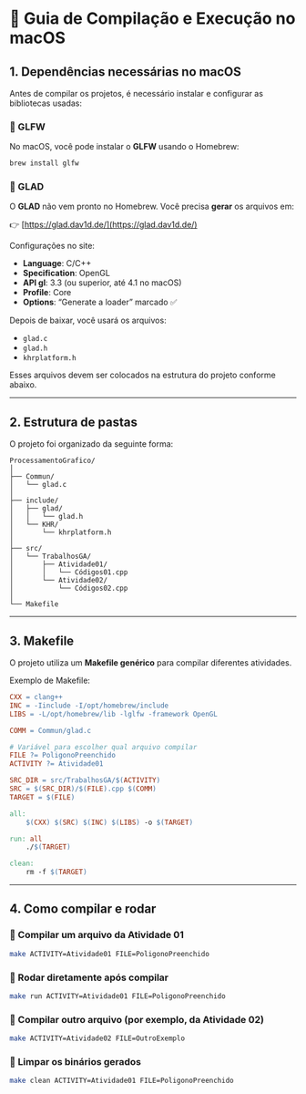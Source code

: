 # 📘 Guia de Compilação e Execução no macOS

## 1. Dependências necessárias no macOS

Antes de compilar os projetos, é necessário instalar e configurar as bibliotecas usadas:

### 🔹 GLFW

No macOS, você pode instalar o **GLFW** usando o Homebrew:

```sh
brew install glfw
```

### 🔹 GLAD

O **GLAD** não vem pronto no Homebrew. Você precisa **gerar** os arquivos em:

👉 [https://glad.dav1d.de/](https://glad.dav1d.de/)

Configurações no site:

* **Language**: C/C++
* **Specification**: OpenGL
* **API gl**: 3.3 (ou superior, até 4.1 no macOS)
* **Profile**: Core
* **Options**: “Generate a loader” marcado ✅

Depois de baixar, você usará os arquivos:

* `glad.c`
* `glad.h`
* `khrplatform.h`

Esses arquivos devem ser colocados na estrutura do projeto conforme abaixo.

---

## 2. Estrutura de pastas

O projeto foi organizado da seguinte forma:

```
ProcessamentoGrafico/
│
├── Commun/
│   └── glad.c
│
├── include/
│   ├── glad/
│   │   └── glad.h
│   └── KHR/
│       └── khrplatform.h
│
├── src/
│   └── TrabalhosGA/
│       ├── Atividade01/
│       │   └── Códigos01.cpp
│       └── Atividade02/
│           └── Códigos02.cpp
│
└── Makefile
```

---

## 3. Makefile

O projeto utiliza um **Makefile genérico** para compilar diferentes atividades.

Exemplo de Makefile:

```makefile
CXX = clang++
INC = -Iinclude -I/opt/homebrew/include
LIBS = -L/opt/homebrew/lib -lglfw -framework OpenGL

COMM = Commun/glad.c

# Variável para escolher qual arquivo compilar
FILE ?= PoligonoPreenchido
ACTIVITY ?= Atividade01

SRC_DIR = src/TrabalhosGA/$(ACTIVITY)
SRC = $(SRC_DIR)/$(FILE).cpp $(COMM)
TARGET = $(FILE)

all:
	$(CXX) $(SRC) $(INC) $(LIBS) -o $(TARGET)

run: all
	./$(TARGET)

clean:
	rm -f $(TARGET)
```

---

## 4. Como compilar e rodar

### 🔹 Compilar um arquivo da Atividade 01

```sh
make ACTIVITY=Atividade01 FILE=PoligonoPreenchido
```

### 🔹 Rodar diretamente após compilar

```sh
make run ACTIVITY=Atividade01 FILE=PoligonoPreenchido
```

### 🔹 Compilar outro arquivo (por exemplo, da Atividade 02)

```sh
make ACTIVITY=Atividade02 FILE=OutroExemplo
```

### 🔹 Limpar os binários gerados

```sh
make clean ACTIVITY=Atividade01 FILE=PoligonoPreenchido
```
